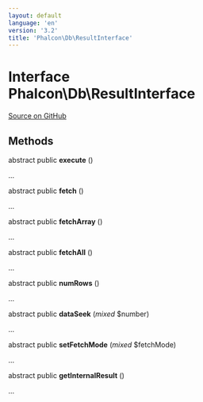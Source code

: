 ```yaml
---
layout: default
language: 'en'
version: '3.2'
title: 'Phalcon\Db\ResultInterface'
---
```

# Interface **Phalcon\Db\ResultInterface**

<a href="https://github.com/phalcon/cphalcon/tree/v3.2.0/phalcon/db/resultinterface.zep" class="btn btn-default btn-sm">Source on GitHub</a>

## Methods
abstract public  **execute** ()

...


abstract public  **fetch** ()

...


abstract public  **fetchArray** ()

...


abstract public  **fetchAll** ()

...


abstract public  **numRows** ()

...


abstract public  **dataSeek** (*mixed* $number)

...


abstract public  **setFetchMode** (*mixed* $fetchMode)

...


abstract public  **getInternalResult** ()

...



